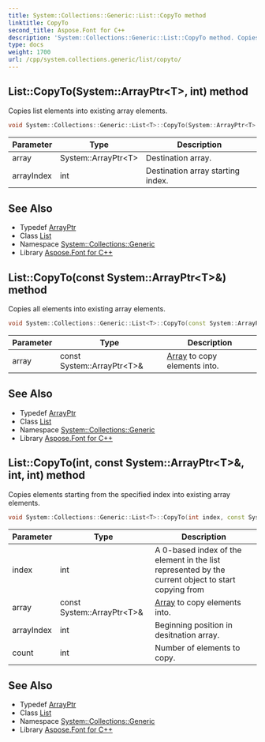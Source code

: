 ```yaml
---
title: System::Collections::Generic::List::CopyTo method
linktitle: CopyTo
second_title: Aspose.Font for C++
description: 'System::Collections::Generic::List::CopyTo method. Copies list elements into existing array elements in C++.'
type: docs
weight: 1700
url: /cpp/system.collections.generic/list/copyto/
---
```

## List::CopyTo(System::ArrayPtr\<T\>, int) method


Copies list elements into existing array elements.

```cpp
void System::Collections::Generic::List<T>::CopyTo(System::ArrayPtr<T> array, int arrayIndex) override
```


| Parameter | Type | Description |
| --- | --- | --- |
| array | System::ArrayPtr\<T\> | Destination array. |
| arrayIndex | int | Destination array starting index. |

## See Also

* Typedef [ArrayPtr](../../../system/arrayptr/)
* Class [List](../)
* Namespace [System::Collections::Generic](../../)
* Library [Aspose.Font for C++](../../../)
## List::CopyTo(const System::ArrayPtr\<T\>\&) method


Copies all elements into existing array elements.

```cpp
void System::Collections::Generic::List<T>::CopyTo(const System::ArrayPtr<T> &array)
```


| Parameter | Type | Description |
| --- | --- | --- |
| array | const System::ArrayPtr\<T\>\& | [Array](../../../system/array/) to copy elements into. |

## See Also

* Typedef [ArrayPtr](../../../system/arrayptr/)
* Class [List](../)
* Namespace [System::Collections::Generic](../../)
* Library [Aspose.Font for C++](../../../)
## List::CopyTo(int, const System::ArrayPtr\<T\>\&, int, int) method


Copies elements starting from the specified index into existing array elements.

```cpp
void System::Collections::Generic::List<T>::CopyTo(int index, const System::ArrayPtr<T> &array, int arrayIndex, int count)
```


| Parameter | Type | Description |
| --- | --- | --- |
| index | int | A 0-based index of the element in the list represented by the current object to start copying from |
| array | const System::ArrayPtr\<T\>\& | [Array](../../../system/array/) to copy elements into. |
| arrayIndex | int | Beginning position in desitnation array. |
| count | int | Number of elements to copy. |

## See Also

* Typedef [ArrayPtr](../../../system/arrayptr/)
* Class [List](../)
* Namespace [System::Collections::Generic](../../)
* Library [Aspose.Font for C++](../../../)
